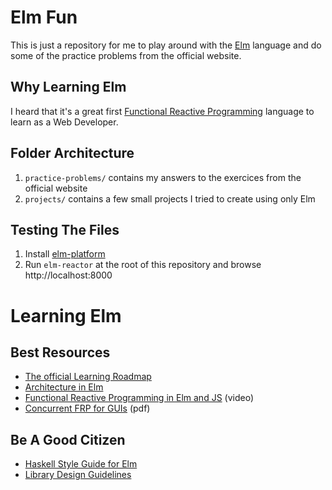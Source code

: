 # Elm Fun

This is just a repository for me to play around with the [Elm](http://elm-lang.org) language and do some of the practice problems from the official website.

## Why Learning Elm

I heard that it's a great first [Functional Reactive Programming](http://elm-lang.org/learn/What-is-FRP.elm) language to learn as a Web Developer.

## Folder Architecture

1. `practice-problems/` contains my answers to the exercices from the official website
1. `projects/` contains a few small projects I tried to create using only Elm

## Testing The Files

1. Install [elm-platform](https://github.com/elm-lang/elm-platform#installers)
1. Run `elm-reactor` at the root of this repository and browse http://localhost:8000

# Learning Elm

## Best Resources

* [The official Learning Roadmap](http://elm-lang.org/learn/Roadmap.elm)
* [Architecture in Elm](https://gist.github.com/evancz/2b2ba366cae1887fe621)
* [Functional Reactive Programming in Elm and JS](http://www.ustream.tv/recorded/46672791) (video)
* [Concurrent FRP for GUIs](http://elm-lang.org/papers/concurrent-frp.pdf) (pdf)

## Be A Good Citizen

* [Haskell Style Guide for Elm](https://gist.github.com/evancz/0a1f3717c92fe71702be)
* [Library Design Guidelines](http://library.elm-lang.org/DesignGuidelines.html)
